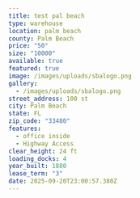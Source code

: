 ```yaml
---
title: test pal beach
type: warehouse
location: palm beach
county: Palm Beach
price: "50"
size: "10000"
available: true
featured: true
image: /images/uploads/sbalogo.png
gallery:
  - /images/uploads/sbalogo.png
street_address: 100 st
city: Palm Beach
state: FL
zip_code: "33480"
features:
  - office inside
  - Highway Access
clear_height: 24 ft
loading_docks: 4
year_built: 1880
lease_term: "3"
date: 2025-09-20T23:00:57.380Z
---
```

